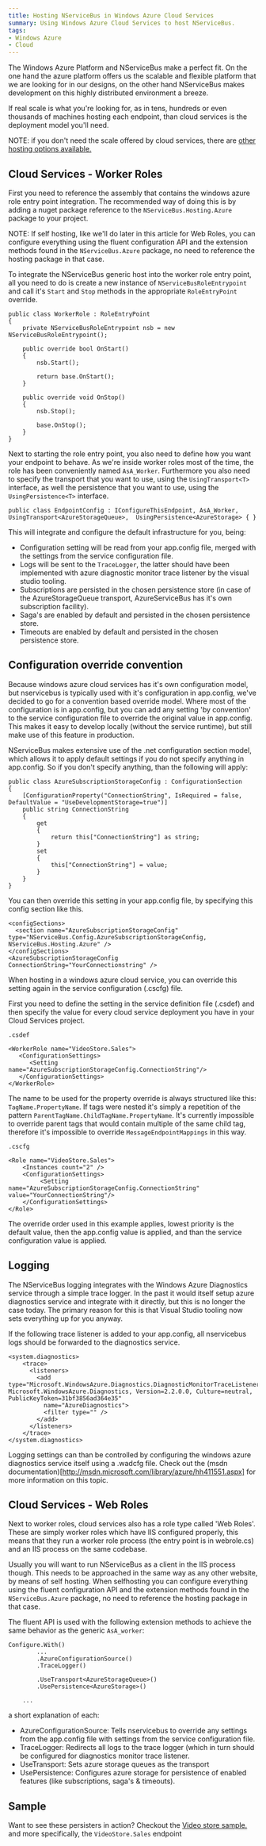 ```yaml
---
title: Hosting NServiceBus in Windows Azure Cloud Services
summary: Using Windows Azure Cloud Services to host NServiceBus.
tags: 
- Windows Azure
- Cloud
---
```


The Windows Azure Platform and NServiceBus make a perfect fit. On the one hand the azure platform offers us the scalable and flexible platform that we are looking for in our designs, on the other hand NServiceBus makes development on this highly distributed environment a breeze.

If real scale is what you're looking for, as in tens, hundreds or even thousands of machines hosting each endpoint, than cloud services is the deployment model you'll need.

NOTE: if you don't need the scale offered by cloud services, there are [other hosting options available.](/nservicebus/hosting-nservicebus-in-windows-azure)


Cloud Services - Worker Roles
-----------------

First you need to reference the assembly that contains the windows azure role entry point integration. The recommended way of doing this is by adding a nuget package reference to the `NServiceBus.Hosting.Azure` package to your project.

NOTE: If self hosting, like we'll do later in this article for Web Roles, you can configure everything using the fluent configuration API and the extension methods found in the `NServiceBus.Azure` package, no need to reference the hosting package in that case.

To integrate the NServiceBus generic host into the worker role entry point, all you need to do is create a new instance of `NServiceBusRoleEntrypoint` and call it's `Start` and `Stop` methods in the appropriate `RoleEntryPoint` override.

    public class WorkerRole : RoleEntryPoint
    {
        private NServiceBusRoleEntrypoint nsb = new NServiceBusRoleEntrypoint();

        public override bool OnStart()
        {
            nsb.Start();

            return base.OnStart();
        }

        public override void OnStop()
        {
            nsb.Stop();

            base.OnStop();
        }
    }

Next to starting the role entry point, you also need to define how you want your endpoint to behave. As we're inside worker roles most of the time, the role has been conveniently named `AsA_Worker`. Furthermore you also need to specify the transport that you want to use, using the `UsingTransport<T>` interface, as well the persistence that you want to use, using the `UsingPersistence<T>` interface.

    public class EndpointConfig : IConfigureThisEndpoint, AsA_Worker, UsingTransport<AzureStorageQueue>,  UsingPersistence<AzureStorage> { }

This will integrate and configure the default infrastructure for you, being:

* Configuration setting will be read from your app.config file, merged with the settings from the service configuration file.
* Logs will be sent to the `TraceLogger`, the latter should have been implemented with azure diagnostic monitor trace listener by the visual studio tooling.
* Subscriptions are persisted in the chosen persistence store (in case of the AzureStorageQueue transport, AzureServiceBus has it's own subscription facility).
* Saga's are enabled by default and persisted in the chosen persistence store.
* Timeouts are enabled by default and persisted in the chosen persistence store.

Configuration override convention
---------------------------------

Because windows azure cloud services has it's own configuration model, but nservicebus is typically used with it's configuration in app.config, we've decided to go for a convention based override model. Where most of the configuration is in app.config, but you can add any setting 'by convention' to the service configuration file to override the original value in app.config. This makes it easy to develop locally (without the service runtime), but still make use of this feature in production.

NServiceBus makes extensive use of the .net configuration section model, which allows it to apply default settings if you do not specify anything in app.config. So if you don't specify anything, than the following will apply:

	public class AzureSubscriptionStorageConfig : ConfigurationSection
    {
        [ConfigurationProperty("ConnectionString", IsRequired = false, DefaultValue = "UseDevelopmentStorage=true")]
        public string ConnectionString
        {
            get
            {
                return this["ConnectionString"] as string;
            }
            set
            {
                this["ConnectionString"] = value;
            }
        }
    }

You can then override this setting in your app.config file, by specifying this config section like this.

	<configSections>
	  <section name="AzureSubscriptionStorageConfig" type="NServiceBus.Config.AzureSubscriptionStorageConfig, NServiceBus.Hosting.Azure" />
	</configSections>
	<AzureSubscriptionStorageConfig ConnectionString="YourConnectionstring" />

When hosting in a windows azure cloud service, you can override this setting again in the service configuration (.cscfg) file. 

First you need to define the setting in the service definition file (.csdef) and then specify the value for every cloud service deployment you have in your Cloud Services project.

`.csdef`

	<WorkerRole name="VideoStore.Sales">
	   <ConfigurationSettings>
	      <Setting name="AzureSubscriptionStorageConfig.ConnectionString"/>
	   </ConfigurationSettings>
	</WorkerRole>

The name to be used for the property override is always structured like this: `TagName.PropertyName`. If tags were nested it's simply a repetition of the pattern `ParentTagName.ChildTagName.PropertyName`. It's currently impossible to override parent tags that would contain multiple of the same child tag, therefore it's impossible to override `MessageEndpointMappings` in this way.

`.cscfg`

	<Role name="VideoStore.Sales">
	    <Instances count="2" />
	    <ConfigurationSettings>
	         <Setting name="AzureSubscriptionStorageConfig.ConnectionString" value="YourConnectionString"/>
	    </ConfigurationSettings>
	</Role>

The override order used in this example applies, lowest priority is the default value, then the app.config value is applied, and than the service configuration value is applied.

Logging
-------

The NServiceBus logging integrates with the Windows Azure Diagnostics service through a simple trace logger. In the past it would itself setup azure diagnostics service and integrate with it directly, but this is no longer the case today. The primary reason for this is that Visual Studio tooling now sets everything up for you anyway.

If the following trace listener is added to your app.config, all nservicebus logs should be forwarded to the diagnostics service.

	<system.diagnostics>
		<trace>
		  <listeners>
		    <add type="Microsoft.WindowsAzure.Diagnostics.DiagnosticMonitorTraceListener, Microsoft.WindowsAzure.Diagnostics, Version=2.2.0.0, Culture=neutral, PublicKeyToken=31bf3856ad364e35"
		      name="AzureDiagnostics">
		      <filter type="" />
		    </add>
		  </listeners>
		</trace>
	</system.diagnostics>

Logging settings can than be controlled by configuring the windows azure diagnostics service itself using a .wadcfg file. Check out the (msdn documentation)[http://msdn.microsoft.com/library/azure/hh411551.aspx] for more information on this topic.

Cloud Services - Web Roles
-----------------

Next to worker roles, cloud services also has a role type called 'Web Roles'. These are simply worker roles which have IIS configured properly, this means that they run a worker role process (the entry point is in webrole.cs) and an IIS process on the same codebase.

Usually you will want to run NServiceBus as a client in the IIS process though. This needs to be approached in the same way as any other website, by means of self hosting. When  selfhosting you can configure everything using the fluent configuration API and the extension methods found in the `NServiceBus.Azure` package, no need to reference the hosting package in that case.

The fluent API is used with the following extension methods to achieve the same behavior as the generic `AsA_worker`:

	Configure.With()
            ...
            .AzureConfigurationSource()
            .TraceLogger()

            .UseTransport<AzureStorageQueue>()
            .UsePersistence<AzureStorage>()
		
	    ...

a short explanation of each:

* AzureConfigurationSource: Tells nservicebus to override any settings from the app.config file with settings from the service configuration file.
* TraceLogger: Redirects all logs to the trace logger (which in turn should be configured for diagnostics monitor trace listener.
* UseTransport<AzureStorageQueue>: Sets azure storage queues as the transport
* UsePersistence: Configures azure storage for persistence of enabled features (like subscriptions, saga's & timeouts).


Sample
------

Want to see these persisters in action? Checkout the [Video store sample.](https://github.com/Particular/NServiceBus.Azure.Samples/tree/master/VideoStore.AzureStorageQueues.Cloud) and more specifically, the `VideoStore.Sales` endpoint
